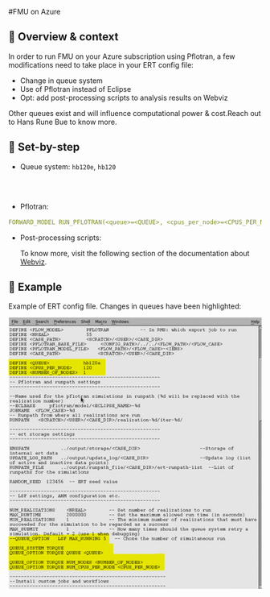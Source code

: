 #FMU on Azure

## 🎯 Overview & context

In order to run FMU on your Azure subscription using Pflotran, a few modifications need to take place in your ERT config file:

- Change in queue system
- Use of Pflotran instead of Eclipse
- Opt: add post-processing scripts to analysis results on Webviz


Other queues exist and will influence computational power & cost. ​Reach out to Hans Rune Bue to know more.


## 📝 Set-by-step

- Queue system: `hb120e`, `hb120`
<br />
<br />


- Pflotran:
```yaml
FORWARD_MODEL RUN_PFLOTRAN(<queue>=<QUEUE>, <cpus_per_node>=<CPUS_PER_NODE>, <number_of_nodes>=<NUMBER_OF_NODES>, <model_file>=<RUNPATH>/pflotran/model/<ECLIPSE_NAME>-<IENS>.in)
```
- Post-processing scripts:

    To know more, visit the following section of the documentation about [Webviz](https://fmu-for-ccs.radix.equinor.com/webviz/overview/).


## 📜 Example

Example of ERT config file. Changes in queues have been highlighted:

![](ert-config.jpg)